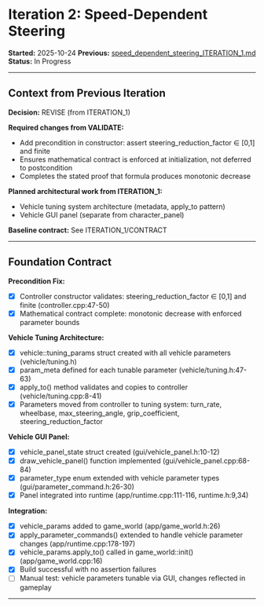 # Iteration 2: Speed-Dependent Steering

**Started:** 2025-10-24
**Previous:** [speed_dependent_steering_ITERATION_1.md](speed_dependent_steering_ITERATION_1.md)
**Status:** In Progress

---

<!-- BEGIN: ITERATE/CONTEXT -->
## Context from Previous Iteration

**Decision:** REVISE (from ITERATION_1)

**Required changes from VALIDATE:**
- Add precondition in constructor: assert steering_reduction_factor ∈ [0,1] and finite
- Ensures mathematical contract is enforced at initialization, not deferred to postcondition
- Completes the stated proof that formula produces monotonic decrease

**Planned architectural work from ITERATION_1:**
- Vehicle tuning system architecture (metadata, apply_to pattern)
- Vehicle GUI panel (separate from character_panel)

**Baseline contract:** See ITERATION_1/CONTRACT
<!-- END: ITERATE/CONTEXT -->

---

<!-- BEGIN: ITERATE/CONTRACT -->
## Foundation Contract

**Precondition Fix:**
- [x] Controller constructor validates: steering_reduction_factor ∈ [0,1] and finite (controller.cpp:47-50)
- [x] Mathematical contract complete: monotonic decrease with enforced parameter bounds

**Vehicle Tuning Architecture:**
- [x] vehicle::tuning_params struct created with all vehicle parameters (vehicle/tuning.h)
- [x] param_meta defined for each tunable parameter (vehicle/tuning.h:47-63)
- [x] apply_to() method validates and copies to controller (vehicle/tuning.cpp:8-41)
- [x] Parameters moved from controller to tuning system: turn_rate, wheelbase, max_steering_angle, grip_coefficient, steering_reduction_factor

**Vehicle GUI Panel:**
- [x] vehicle_panel_state struct created (gui/vehicle_panel.h:10-12)
- [x] draw_vehicle_panel() function implemented (gui/vehicle_panel.cpp:68-84)
- [x] parameter_type enum extended with vehicle parameter types (gui/parameter_command.h:26-30)
- [x] Panel integrated into runtime (app/runtime.cpp:111-116, runtime.h:9,34)

**Integration:**
- [x] vehicle_params added to game_world (app/game_world.h:26)
- [x] apply_parameter_commands() extended to handle vehicle parameter changes (app/runtime.cpp:178-197)
- [x] vehicle_params.apply_to() called in game_world::init() (app/game_world.cpp:16)
- [x] Build successful with no assertion failures
- [ ] Manual test: vehicle parameters tunable via GUI, changes reflected in gameplay
<!-- END: ITERATE/CONTRACT -->

---
